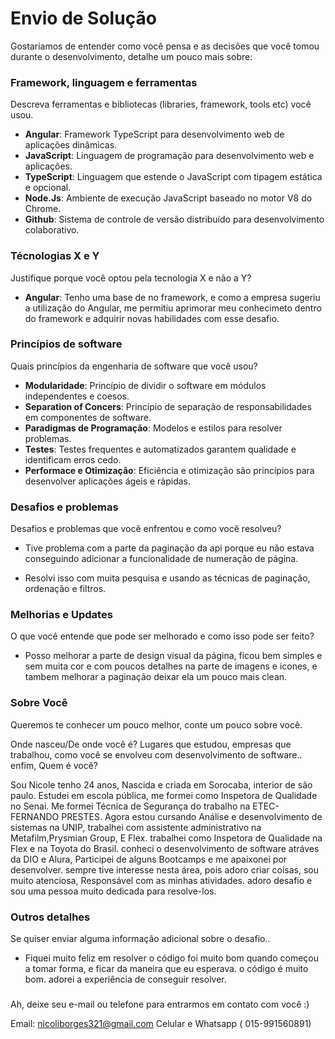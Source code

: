 
# Envio de Solução

Gostariamos de entender como você pensa e as decisões que você tomou durante o desenvolvimento, detalhe um pouco mais sobre:

### Framework, linguagem e ferramentas
Descreva ferramentas e bibliotecas (libraries, framework, tools etc) você usou.

* __Angular__: Framework TypeScript para desenvolvimento web de aplicações dinâmicas.
* __JavaScript__: Linguagem de programação para desenvolvimento web e aplicações.
* __TypeScript__: Linguagem que estende o JavaScript com tipagem estática e opcional.
* __Node.Js__: Ambiente de execução JavaScript baseado no motor V8 do Chrome.
* __Github__: Sistema de controle de versão distribuído para desenvolvimento colaborativo.

### Técnologias X e Y

Justifique porque você optou pela tecnologia X e não a Y?

* __Angular__: Tenho uma base de no framework, e como a empresa sugeriu a utilização do Angular, me permitiu aprimorar meu conhecimeto dentro do framework e adquirir novas habilidades com esse desafio.

### Princípios de software

Quais princípios da engenharia de software que você usou?

* __Modularidade__: Princípio de dividir o software em módulos independentes e coesos.
* __Separation of Concers__: Princípio de separação de responsabilidades em componentes de software.
* __Paradigmas de Programação__: Modelos e estilos para resolver problemas.
* __Testes__: Testes frequentes e automatizados garantem qualidade e identificam erros cedo.
* __Performace e Otimização__: Eficiência e otimização são princípios para desenvolver aplicações ágeis e rápidas.

### Desafios e problemas

Desafios e problemas que você enfrentou e como você resolveu?

- Tive problema com a parte da paginação da api porque eu não estava conseguindo adicionar a funcionalidade de numeração de página.

- Resolvi isso com muita pesquisa e usando as técnicas de paginação, ordenação e filtros.

### Melhorias e Updates

O que você entende que pode ser melhorado e como isso pode ser feito?

- Posso melhorar a parte de design visual da página,  ficou bem simples e sem muita cor e com poucos detalhes na parte de imagens e icones, e tambem melhorar a paginação deixar ela um pouco mais clean. 

### Sobre Você

Queremos te conhecer um pouco melhor, conte um pouco sobre você.

Onde nasceu/De onde você é? Lugares que estudou, empresas que trabalhou, como você se envolveu com desenvolvimento de software.. enfim, Quem é você?

Sou Nicole tenho 24 anos, Nascida e criada em Sorocaba, interior de são paulo.
Estudei em escola pública, me formei como Inspetora de Qualidade no Senai.
Me formei Técnica de Segurança do trabalho na ETEC-FERNANDO PRESTES.
Agora estou cursando Análise e desenvolvimento de sistemas na UNIP,
trabalhei com assistente administrativo na Metafilm,Prysmian Group, E Flex.
trabalhei como Inspetora de Qualidade na Flex e na Toyota do Brasil.
conheci o desenvolvimento de software atráves da DIO e Alura,
Participei de alguns Bootcamps e me apaixonei por desenvolver.
sempre tive interesse nesta área, pois adoro criar coisas, sou muito atenciosa, Responsável com as minhas atividades. adoro desafio e sou uma pessoa muito dedicada para resolve-los.

### Outros detalhes

Se quiser enviar alguma informação adicional sobre o desafio..


- Fiquei muito feliz em resolver o código foi muito bom quando começou a tomar forma, e ficar da maneira que eu esperava. o código é muito bom. adorei a experiência de conseguir resolver.

###
Ah, deixe seu e-mail ou telefone para entrarmos em contato com você :)

Email: nicoliborges321@gmail.com
Celular e Whatsapp ( 015-991560891)



